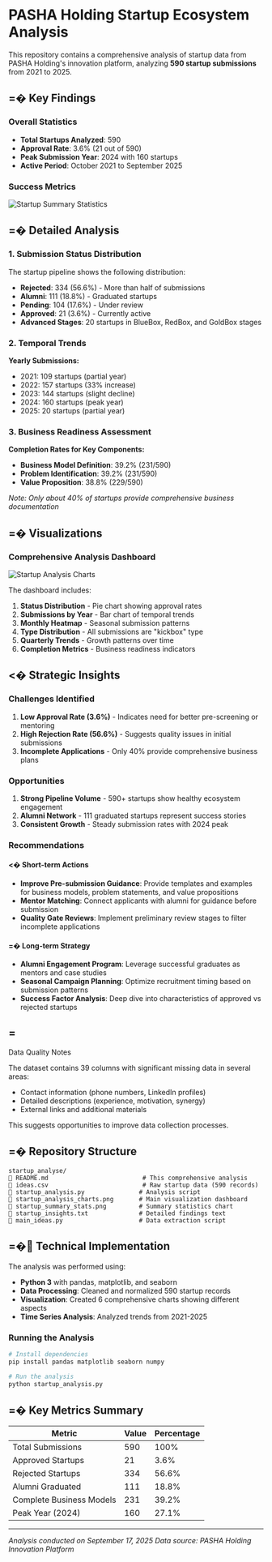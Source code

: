 # PASHA Holding Startup Ecosystem Analysis

This repository contains a comprehensive analysis of startup data from PASHA Holding's innovation platform, analyzing **590 startup submissions** from 2021 to 2025.

## =� Key Findings

### Overall Statistics
- **Total Startups Analyzed**: 590
- **Approval Rate**: 3.6% (21 out of 590)
- **Peak Submission Year**: 2024 with 160 startups
- **Active Period**: October 2021 to September 2025

### Success Metrics
![Startup Summary Statistics](startup_summary_stats.png)

## =� Detailed Analysis

### 1. Submission Status Distribution
The startup pipeline shows the following distribution:
- **Rejected**: 334 (56.6%) - More than half of submissions
- **Alumni**: 111 (18.8%) - Graduated startups
- **Pending**: 104 (17.6%) - Under review
- **Approved**: 21 (3.6%) - Currently active
- **Advanced Stages**: 20 startups in BlueBox, RedBox, and GoldBox stages

### 2. Temporal Trends
**Yearly Submissions:**
- 2021: 109 startups (partial year)
- 2022: 157 startups (33% increase)
- 2023: 144 startups (slight decline)
- 2024: 160 startups (peak year)
- 2025: 20 startups (partial year)

### 3. Business Readiness Assessment
**Completion Rates for Key Components:**
- **Business Model Definition**: 39.2% (231/590)
- **Problem Identification**: 39.2% (231/590)
- **Value Proposition**: 38.8% (229/590)

*Note: Only about 40% of startups provide comprehensive business documentation*

## =� Visualizations

### Comprehensive Analysis Dashboard
![Startup Analysis Charts](startup_analysis_charts.png)

The dashboard includes:
1. **Status Distribution** - Pie chart showing approval rates
2. **Submissions by Year** - Bar chart of temporal trends
3. **Monthly Heatmap** - Seasonal submission patterns
4. **Type Distribution** - All submissions are "kickbox" type
5. **Quarterly Trends** - Growth patterns over time
6. **Completion Metrics** - Business readiness indicators

## <� Strategic Insights

### Challenges Identified
1. **Low Approval Rate (3.6%)** - Indicates need for better pre-screening or mentoring
2. **High Rejection Rate (56.6%)** - Suggests quality issues in initial submissions
3. **Incomplete Applications** - Only 40% provide comprehensive business plans

### Opportunities
1. **Strong Pipeline Volume** - 590+ startups show healthy ecosystem engagement
2. **Alumni Network** - 111 graduated startups represent success stories
3. **Consistent Growth** - Steady submission rates with 2024 peak

### Recommendations

#### <� Short-term Actions
- **Improve Pre-submission Guidance**: Provide templates and examples for business models, problem statements, and value propositions
- **Mentor Matching**: Connect applicants with alumni for guidance before submission
- **Quality Gate Reviews**: Implement preliminary review stages to filter incomplete applications

#### =� Long-term Strategy
- **Alumni Engagement Program**: Leverage successful graduates as mentors and case studies
- **Seasonal Campaign Planning**: Optimize recruitment timing based on submission patterns
- **Success Factor Analysis**: Deep dive into characteristics of approved vs rejected startups

## =
 Data Quality Notes

The dataset contains 39 columns with significant missing data in several areas:
- Contact information (phone numbers, LinkedIn profiles)
- Detailed descriptions (experience, motivation, synergy)
- External links and additional materials

This suggests opportunities to improve data collection processes.

## =� Repository Structure

```
startup_analyse/
   README.md                          # This comprehensive analysis
   ideas.csv                          # Raw startup data (590 records)
   startup_analysis.py               # Analysis script
   startup_analysis_charts.png       # Main visualization dashboard
   startup_summary_stats.png         # Summary statistics chart
   startup_insights.txt              # Detailed findings text
   main_ideas.py                     # Data extraction script
```

## =� Technical Implementation

The analysis was performed using:
- **Python 3** with pandas, matplotlib, and seaborn
- **Data Processing**: Cleaned and normalized 590 startup records
- **Visualization**: Created 6 comprehensive charts showing different aspects
- **Time Series Analysis**: Analyzed trends from 2021-2025

### Running the Analysis
```bash
# Install dependencies
pip install pandas matplotlib seaborn numpy

# Run the analysis
python startup_analysis.py
```

## =� Key Metrics Summary

| Metric | Value | Percentage |
|--------|-------|------------|
| Total Submissions | 590 | 100% |
| Approved Startups | 21 | 3.6% |
| Rejected Startups | 334 | 56.6% |
| Alumni Graduated | 111 | 18.8% |
| Complete Business Models | 231 | 39.2% |
| Peak Year (2024) | 160 | 27.1% |

---

*Analysis conducted on September 17, 2025*
*Data source: PASHA Holding Innovation Platform*